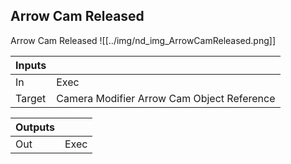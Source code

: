 ## Arrow Cam Released
Arrow Cam Released
![[../img/nd_img_ArrowCamReleased.png]]

|Inputs||
|--|--|
| In | Exec |
| Target | Camera Modifier Arrow Cam Object Reference |

|Outputs||
|--|--|
| Out | Exec |
